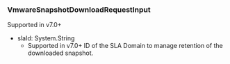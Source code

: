 ### VmwareSnapshotDownloadRequestInput
Supported in v7.0+

- slaId: System.String
  - Supported in v7.0+
ID of the SLA Domain to manage retention of the downloaded snapshot.
